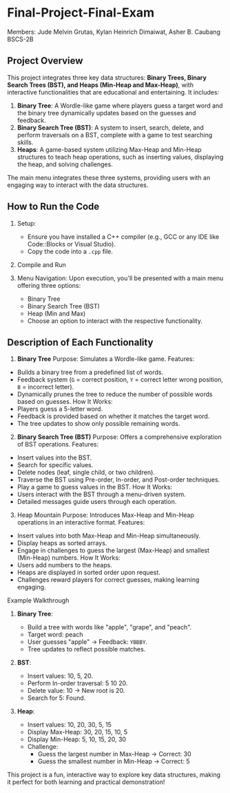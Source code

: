 # Final-Project-Final-Exam
Members: 
Jude Melvin Grutas,
Kylan Heinrich Dimaiwat,
Asher B. Caubang
BSCS-2B

## Project Overview
This project integrates three key data structures: **Binary Trees, Binary Search Trees (BST), and Heaps (Min-Heap and Max-Heap)**, with interactive functionalities that are educational and entertaining. It includes:

1. **Binary Tree**: A Wordle-like game where players guess a target word and the binary tree dynamically updates based on the guesses and feedback.
2. **Binary Search Tree (BST)**: A system to insert, search, delete, and perform traversals on a BST, complete with a game to test searching skills.
3. **Heaps**: A game-based system utilizing Max-Heap and Min-Heap structures to teach heap operations, such as inserting values, displaying the heap, and solving challenges.

The main menu integrates these three systems, providing users with an engaging way to interact with the data structures.

## How to Run the Code
1. Setup:
   - Ensure you have installed a C++ compiler (e.g., GCC or any IDE like Code::Blocks or Visual Studio).
   - Copy the code into a `.cpp` file.

2. Compile and Run

3. Menu Navigation:
    Upon execution, you'll be presented with a main menu offering three options:
     - Binary Tree
     - Binary Search Tree (BST)
     - Heap (Min and Max)
   - Choose an option to interact with the respective functionality.

## Description of Each Functionality

 1. **Binary Tree**
Purpose: Simulates a Wordle-like game.
Features:
  - Builds a binary tree from a predefined list of words.
  - Feedback system (`G` = correct position, `Y` = correct letter wrong position, `B` = incorrect letter).
  - Dynamically prunes the tree to reduce the number of possible words based on guesses.
How It Works:
  - Players guess a 5-letter word.
  - Feedback is provided based on whether it matches the target word.
  - The tree updates to show only possible remaining words.

2. **Binary Search Tree (BST)**
Purpose: Offers a comprehensive exploration of BST operations.
Features:
  - Insert values into the BST.
  - Search for specific values.
  - Delete nodes (leaf, single child, or two children).
  - Traverse the BST using Pre-order, In-order, and Post-order techniques.
  - Play a game to guess values in the BST.
How It Works:
  - Users interact with the BST through a menu-driven system.
  - Detailed messages guide users through each operation.

3. Heap Mountain
Purpose: Introduces Max-Heap and Min-Heap operations in an interactive format.
Features:
  - Insert values into both Max-Heap and Min-Heap simultaneously.
  - Display heaps as sorted arrays.
  - Engage in challenges to guess the largest (Max-Heap) and smallest (Min-Heap) numbers.
How It Works:
  - Users add numbers to the heaps.
  - Heaps are displayed in sorted order upon request.
  - Challenges reward players for correct guesses, making learning engaging.

Example Walkthrough

1. **Binary Tree**:
   - Build a tree with words like "apple", "grape", and "peach".
   - Target word: peach
   - User guesses "apple" → Feedback: `YBBBY`.
   - Tree updates to reflect possible matches.

2. **BST**:
   - Insert values: 10, 5, 20.
   - Perform In-order traversal: 5 10 20.
   - Delete value: 10 → New root is 20.
   - Search for 5: Found.

3. **Heap**:
   - Insert values: 10, 20, 30, 5, 15
   - Display Max-Heap: 30, 20, 15, 10, 5
   - Display Min-Heap: 5, 10, 15, 20, 30
   - Challenge:
       - Guess the largest number in Max-Heap → Correct: 30
       - Guess the smallest number in Min-Heap → Correct: 5

This project is a fun, interactive way to explore key data structures, making it perfect for both learning and practical demonstration!
